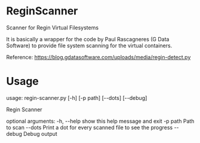 ReginScanner
============

Scanner for Regin Virtual Filesystems

It is basically a wrapper for the code by Paul Rascagneres (G Data Software) 
to provide file system scanning for the virtual containers.

Reference: 
https://blog.gdatasoftware.com/uploads/media/regin-detect.py

Usage
============

usage: regin-scanner.py [-h] [-p path] [--dots] [--debug]

Regin Scanner

optional arguments:
  -h, --help  show this help message and exit
  -p path     Path to scan
  --dots      Print a dot for every scanned file to see the progress
  --debug     Debug output

